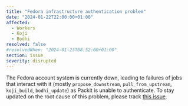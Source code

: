 ```yaml
---
title: "Fedora infrastructure authentication problem"
date: "2024-01-22T22:00:00+01:00"
affected:
  - Workers
  - Koji
  - Bodhi
resolved: false
#resolvedWhen: "2024-01-23T08:52:00+01:00"
section: issue
severity: disrupted
---
```


The Fedora account system is currently down, leading to failures of jobs that interact with it
(mostly `propose_downstream`, `pull_from_upstream`, `koji_build`, `bodhi_update`)
as Packit is unable to authenticate. To stay updated on the root cause of this problem, please
track [this issue](https://pagure.io/fedora-infrastructure/issue/11733).
